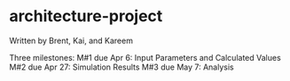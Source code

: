 # architecture-project
Written by Brent, Kai, and Kareem

Three milestones:
M#1 due Apr 6: Input Parameters and Calculated Values
M#2 due Apr 27: Simulation Results
M#3 due May 7: Analysis
